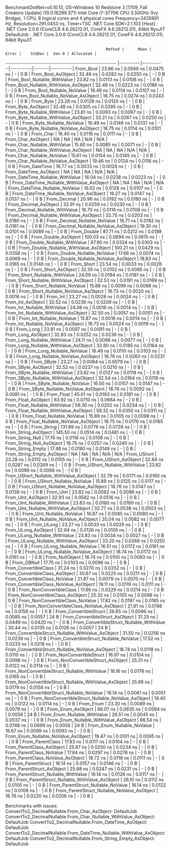 
BenchmarkDotNet=v0.10.13, OS=Windows 10 Redstone 3 [1709, Fall Creators Update] (10.0.16299.371)
Intel Core i7-3770K CPU 3.50GHz (Ivy Bridge), 1 CPU, 8 logical cores and 4 physical cores
Frequency=3435891 Hz, Resolution=291.0453 ns, Timer=TSC
.NET Core SDK=2.1.103
  [Host]     : .NET Core 2.0.6 (CoreCLR 4.6.26212.01, CoreFX 4.6.26212.01), 64bit RyuJIT
  DefaultJob : .NET Core 2.0.6 (CoreCLR 4.6.26212.01, CoreFX 4.6.26212.01), 64bit RyuJIT


                                                Method |      Mean |     Error |    StdDev |  Gen 0 | Allocated |
------------------------------------------------------ |----------:|----------:|----------:|-------:|----------:|
                                             From_Bool |  23.86 ns | 0.0569 ns | 0.0475 ns |      - |       0 B |
                                    From_Bool_AsObject |  32.49 ns | 0.0282 ns | 0.0250 ns |      - |       0 B |
                          From_Bool_Nullable_WithValue |  23.82 ns | 0.0113 ns | 0.0106 ns |      - |       0 B |
                 From_Bool_Nullable_WithValue_AsObject |  32.49 ns | 0.0223 ns | 0.0186 ns |      - |       0 B |
                            From_Bool_Nullable_NoValue |  16.49 ns | 0.0114 ns | 0.0107 ns |      - |       0 B |
                   From_Bool_Nullable_NoValue_AsObject |  18.75 ns | 0.0274 ns | 0.0243 ns |      - |       0 B |
                                             From_Byte |  23.28 ns | 0.0128 ns | 0.0120 ns |      - |       0 B |
                                    From_Byte_AsObject |  32.48 ns | 0.0305 ns | 0.0285 ns |      - |       0 B |
                          From_Byte_Nullable_WithValue |  23.81 ns | 0.0093 ns | 0.0087 ns |      - |       0 B |
                 From_Byte_Nullable_WithValue_AsObject |  33.21 ns | 0.0267 ns | 0.0250 ns |      - |       0 B |
                            From_Byte_Nullable_NoValue |  16.49 ns | 0.0146 ns | 0.0137 ns |      - |       0 B |
                   From_Byte_Nullable_NoValue_AsObject |  18.75 ns | 0.0114 ns | 0.0101 ns |      - |       0 B |
                                             From_Char |  16.40 ns | 0.0118 ns | 0.0111 ns |      - |       0 B |
                                    From_Char_AsObject |        NA |        NA |        NA |    N/A |       N/A |
                          From_Char_Nullable_WithValue |  15.60 ns | 0.0085 ns | 0.0071 ns |      - |       0 B |
                 From_Char_Nullable_WithValue_AsObject |        NA |        NA |        NA |    N/A |       N/A |
                            From_Char_Nullable_NoValue |  15.61 ns | 0.0154 ns | 0.0145 ns |      - |       0 B |
                   From_Char_Nullable_NoValue_AsObject |  19.46 ns | 0.0124 ns | 0.0116 ns |      - |       0 B |
                                         From_DateTime |  16.77 ns | 0.0033 ns | 0.0028 ns |      - |       0 B |
                                From_DateTime_AsObject |        NA |        NA |        NA |    N/A |       N/A |
                      From_DateTime_Nullable_WithValue |  16.04 ns | 0.0238 ns | 0.0223 ns |      - |       0 B |
             From_DateTime_Nullable_WithValue_AsObject |        NA |        NA |        NA |    N/A |       N/A |
                        From_DateTime_Nullable_NoValue |  16.02 ns | 0.0128 ns | 0.0107 ns |      - |       0 B |
               From_DateTime_Nullable_NoValue_AsObject |  19.27 ns | 0.0147 ns | 0.0137 ns |      - |       0 B |
                                          From_Decimal |  20.96 ns | 0.0192 ns | 0.0180 ns |      - |       0 B |
                                 From_Decimal_AsObject |  32.91 ns | 0.0259 ns | 0.0230 ns |      - |       0 B |
                       From_Decimal_Nullable_WithValue |  16.70 ns | 0.0116 ns | 0.0108 ns |      - |       0 B |
              From_Decimal_Nullable_WithValue_AsObject |  32.75 ns | 0.0203 ns | 0.0180 ns |      - |       0 B |
                         From_Decimal_Nullable_NoValue |  16.71 ns | 0.0182 ns | 0.0161 ns |      - |       0 B |
                From_Decimal_Nullable_NoValue_AsObject |  19.30 ns | 0.0101 ns | 0.0089 ns |      - |       0 B |
                                           From_Double |  87.71 ns | 0.0212 ns | 0.0188 ns |      - |       0 B |
                                  From_Double_AsObject | 100.03 ns | 0.0694 ns | 0.0615 ns |      - |       0 B |
                        From_Double_Nullable_WithValue |  87.90 ns | 0.0324 ns | 0.0303 ns |      - |       0 B |
               From_Double_Nullable_WithValue_AsObject | 100.21 ns | 0.0429 ns | 0.0358 ns |      - |       0 B |
                          From_Double_Nullable_NoValue |  17.66 ns | 0.0074 ns | 0.0069 ns |      - |       0 B |
                 From_Double_Nullable_NoValue_AsObject |  18.83 ns | 0.0165 ns | 0.0146 ns |      - |       0 B |
                                            From_Short |  23.54 ns | 0.0033 ns | 0.0026 ns |      - |       0 B |
                                   From_Short_AsObject |  32.55 ns | 0.0102 ns | 0.0085 ns |      - |       0 B |
                         From_Short_Nullable_WithValue |  24.09 ns | 0.0194 ns | 0.0181 ns |      - |       0 B |
                From_Short_Nullable_WithValue_AsObject |  32.53 ns | 0.0191 ns | 0.0169 ns |      - |       0 B |
                           From_Short_Nullable_NoValue |  15.88 ns | 0.0099 ns | 0.0088 ns |      - |       0 B |
                  From_Short_Nullable_NoValue_AsObject |  18.73 ns | 0.0020 ns | 0.0016 ns |      - |       0 B |
                                              From_Int |  23.27 ns | 0.0028 ns | 0.0024 ns |      - |       0 B |
                                     From_Int_AsObject |  32.52 ns | 0.0236 ns | 0.0209 ns |      - |       0 B |
                           From_Int_Nullable_WithValue |  24.08 ns | 0.0016 ns | 0.0014 ns |      - |       0 B |
                  From_Int_Nullable_WithValue_AsObject |  32.50 ns | 0.0057 ns | 0.0051 ns |      - |       0 B |
                             From_Int_Nullable_NoValue |  15.87 ns | 0.0016 ns | 0.0014 ns |      - |       0 B |
                    From_Int_Nullable_NoValue_AsObject |  18.73 ns | 0.0024 ns | 0.0019 ns |      - |       0 B |
                                             From_Long |  23.81 ns | 0.0097 ns | 0.0091 ns |      - |       0 B |
                                    From_Long_AsObject |  32.83 ns | 0.0252 ns | 0.0236 ns |      - |       0 B |
                          From_Long_Nullable_WithValue |  24.11 ns | 0.0098 ns | 0.0077 ns |      - |       0 B |
                 From_Long_Nullable_WithValue_AsObject |  32.80 ns | 0.0185 ns | 0.0164 ns |      - |       0 B |
                            From_Long_Nullable_NoValue |  16.49 ns | 0.0110 ns | 0.0103 ns |      - |       0 B |
                   From_Long_Nullable_NoValue_AsObject |  18.76 ns | 0.0260 ns | 0.0231 ns |      - |       0 B |
                                            From_SByte |  23.27 ns | 0.0084 ns | 0.0079 ns |      - |       0 B |
                                   From_SByte_AsObject |  32.52 ns | 0.0237 ns | 0.0210 ns |      - |       0 B |
                         From_SByte_Nullable_WithValue |  23.82 ns | 0.0127 ns | 0.0118 ns |      - |       0 B |
                From_SByte_Nullable_WithValue_AsObject |  32.54 ns | 0.0164 ns | 0.0119 ns |      - |       0 B |
                           From_SByte_Nullable_NoValue |  16.50 ns | 0.0157 ns | 0.0147 ns |      - |       0 B |
                  From_SByte_Nullable_NoValue_AsObject |  18.74 ns | 0.0092 ns | 0.0081 ns |      - |       0 B |
                                            From_Float |  45.01 ns | 0.0193 ns | 0.0181 ns |      - |       0 B |
                                   From_Float_AsObject |  63.92 ns | 0.0710 ns | 0.0664 ns |      - |       0 B |
                         From_Float_Nullable_WithValue |  58.30 ns | 0.0250 ns | 0.0234 ns |      - |       0 B |
                From_Float_Nullable_WithValue_AsObject |  59.32 ns | 0.0350 ns | 0.0311 ns |      - |       0 B |
                           From_Float_Nullable_NoValue |  15.89 ns | 0.0105 ns | 0.0098 ns |      - |       0 B |
                  From_Float_Nullable_NoValue_AsObject |  18.75 ns | 0.0176 ns | 0.0165 ns |      - |       0 B |
                                           From_String | 131.89 ns | 0.0776 ns | 0.0726 ns |      - |       0 B |
                                  From_String_AsObject | 145.50 ns | 0.0514 ns | 0.0481 ns |      - |       0 B |
                                      From_String_Null |  17.76 ns | 0.0116 ns | 0.0108 ns |      - |       0 B |
                             From_String_Null_AsObject |  18.75 ns | 0.0257 ns | 0.0240 ns |      - |       0 B |
                                     From_String_Empty |  17.48 ns | 0.0160 ns | 0.0149 ns |      - |       0 B |
                            From_String_Empty_AsObject |        NA |        NA |        NA |    N/A |       N/A |
                                           From_UShort |  23.28 ns | 0.0112 ns | 0.0105 ns |      - |       0 B |
                                  From_UShort_AsObject |  32.84 ns | 0.0287 ns | 0.0269 ns |      - |       0 B |
                        From_UShort_Nullable_WithValue |  23.82 ns | 0.0099 ns | 0.0088 ns |      - |       0 B |
               From_UShort_Nullable_WithValue_AsObject |  32.79 ns | 0.0171 ns | 0.0160 ns |      - |       0 B |
                          From_UShort_Nullable_NoValue |  15.89 ns | 0.0125 ns | 0.0117 ns |      - |       0 B |
                 From_UShort_Nullable_NoValue_AsObject |  18.76 ns | 0.0147 ns | 0.0138 ns |      - |       0 B |
                                             From_UInt |  23.82 ns | 0.0092 ns | 0.0086 ns |      - |       0 B |
                                    From_UInt_AsObject |  32.93 ns | 0.0582 ns | 0.0516 ns |      - |       0 B |
                          From_UInt_Nullable_WithValue |  23.83 ns | 0.0180 ns | 0.0169 ns |      - |       0 B |
                 From_UInt_Nullable_WithValue_AsObject |  32.77 ns | 0.0538 ns | 0.0503 ns |      - |       0 B |
                            From_UInt_Nullable_NoValue |  16.87 ns | 0.0085 ns | 0.0080 ns |      - |       0 B |
                   From_UInt_Nullable_NoValue_AsObject |  20.04 ns | 0.0082 ns | 0.0077 ns |      - |       0 B |
                                            From_ULong |  23.27 ns | 0.0033 ns | 0.0026 ns |      - |       0 B |
                                   From_ULong_AsObject |  32.94 ns | 0.0126 ns | 0.0105 ns |      - |       0 B |
                         From_ULong_Nullable_WithValue |  23.83 ns | 0.0034 ns | 0.0027 ns |      - |       0 B |
                From_ULong_Nullable_WithValue_AsObject |  33.20 ns | 0.0268 ns | 0.0250 ns |      - |       0 B |
                           From_ULong_Nullable_NoValue |  16.51 ns | 0.0172 ns | 0.0161 ns |      - |       0 B |
                  From_ULong_Nullable_NoValue_AsObject |  18.74 ns | 0.0172 ns | 0.0161 ns |      - |       0 B |
                                       From_NullObject |  18.74 ns | 0.0100 ns | 0.0093 ns |      - |       0 B |
                                           From_DBNull |  17.75 ns | 0.0103 ns | 0.0096 ns |      - |       0 B |
                                 From_ConvertibleClass |  31.24 ns | 0.0270 ns | 0.0252 ns |      - |       0 B |
                        From_ConvertibleClass_AsObject |  30.67 ns | 0.0225 ns | 0.0211 ns |      - |       0 B |
                         From_ConvertibleClass_NoValue |  21.87 ns | 0.0079 ns | 0.0070 ns |      - |       0 B |
                From_ConvertibleClass_NoValue_AsObject |  19.11 ns | 0.0119 ns | 0.0111 ns |      - |       0 B |
                              From_NonConvertibleClass |  17.86 ns | 0.0229 ns | 0.0214 ns |      - |       0 B |
                     From_NonConvertibleClass_AsObject |  25.32 ns | 0.0105 ns | 0.0098 ns |      - |       0 B |
                      From_NonConvertibleClass_NoValue |  17.82 ns | 0.0197 ns | 0.0185 ns |      - |       0 B |
             From_NonConvertibleClass_NoValue_AsObject |  21.81 ns | 0.0166 ns | 0.0156 ns |      - |       0 B |
                                From_ConvertibleStruct |  26.65 ns | 0.0096 ns | 0.0085 ns | 0.0057 |      24 B |
                       From_ConvertibleStruct_AsObject |  31.25 ns | 0.0449 ns | 0.0420 ns |      - |       0 B |
             From_ConvertibleStruct_Nullable_WithValue |  30.44 ns | 0.0135 ns | 0.0126 ns | 0.0057 |      24 B |
    From_ConvertibleStruct_Nullable_WithValue_AsObject |  31.50 ns | 0.0256 ns | 0.0239 ns |      - |       0 B |
               From_ConvertibleStruct_Nullable_NoValue |  17.52 ns | 0.0233 ns | 0.0218 ns |      - |       0 B |
      From_ConvertibleStruct_Nullable_NoValue_AsObject |  18.74 ns | 0.0118 ns | 0.0110 ns |      - |       0 B |
                             From_NonConvertibleStruct |  16.97 ns | 0.0104 ns | 0.0098 ns |      - |       0 B |
                    From_NonConvertibleStruct_AsObject |  25.31 ns | 0.0122 ns | 0.0114 ns |      - |       0 B |
          From_NonConvertibleStruct_Nullable_WithValue |  16.16 ns | 0.0176 ns | 0.0165 ns |      - |       0 B |
 From_NonConvertibleStruct_Nullable_WithValue_AsObject |  25.69 ns | 0.0179 ns | 0.0158 ns |      - |       0 B |
            From_NonConvertibleStruct_Nullable_NoValue |  16.14 ns | 0.0061 ns | 0.0051 ns |      - |       0 B |
   From_NonConvertibleStruct_Nullable_NoValue_AsObject |  19.40 ns | 0.0122 ns | 0.0114 ns |      - |       0 B |
                                             From_Enum |  23.30 ns | 0.0089 ns | 0.0079 ns |      - |       0 B |
                                    From_Enum_AsObject |  66.07 ns | 0.0635 ns | 0.0594 ns | 0.0056 |      24 B |
                          From_Enum_Nullable_WithValue |  26.51 ns | 0.0045 ns | 0.0037 ns |      - |       0 B |
                 From_Enum_Nullable_WithValue_AsObject |  66.54 ns | 0.0748 ns | 0.0699 ns | 0.0056 |      24 B |
                            From_Enum_Nullable_NoValue |  16.67 ns | 0.0099 ns | 0.0093 ns |      - |       0 B |
                   From_Enum_Nullable_NoValue_AsObject |  19.47 ns | 0.0101 ns | 0.0095 ns |      - |       0 B |
                                      From_ParentClass |  17.83 ns | 0.0117 ns | 0.0104 ns |      - |       0 B |
                             From_ParentClass_AsObject |  25.87 ns | 0.0250 ns | 0.0234 ns |      - |       0 B |
                              From_ParentClass_NoValue |  17.84 ns | 0.0297 ns | 0.0278 ns |      - |       0 B |
                     From_ParentClass_NoValue_AsObject |  18.72 ns | 0.0118 ns | 0.0111 ns |      - |       0 B |
                                     From_ParentStruct |  16.14 ns | 0.0157 ns | 0.0146 ns |      - |       0 B |
                            From_ParentStruct_AsObject |  25.88 ns | 0.0247 ns | 0.0231 ns |      - |       0 B |
                  From_ParentStruct_Nullable_WithValue |  16.14 ns | 0.0126 ns | 0.0117 ns |      - |       0 B |
         From_ParentStruct_Nullable_WithValue_AsObject |  26.10 ns | 0.0112 ns | 0.0105 ns |      - |       0 B |
                    From_ParentStruct_Nullable_NoValue |  16.14 ns | 0.0122 ns | 0.0108 ns |      - |       0 B |
           From_ParentStruct_Nullable_NoValue_AsObject |  18.76 ns | 0.0220 ns | 0.0206 ns |      - |       0 B |

Benchmarks with issues:
  ConvertTo2_DecimalNullable.From_Char_AsObject: DefaultJob
  ConvertTo2_DecimalNullable.From_Char_Nullable_WithValue_AsObject: DefaultJob
  ConvertTo2_DecimalNullable.From_DateTime_AsObject: DefaultJob
  ConvertTo2_DecimalNullable.From_DateTime_Nullable_WithValue_AsObject: DefaultJob
  ConvertTo2_DecimalNullable.From_String_Empty_AsObject: DefaultJob
